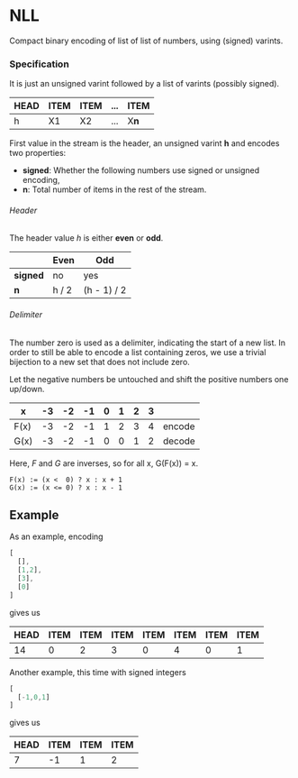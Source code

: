 # NLL

Compact binary encoding of list of list of numbers, using (signed) varints.

### Specification

It is just an unsigned varint followed by a list of varints (possibly signed).

| HEAD | ITEM | ITEM | ... | ITEM |
|------|------|------|-----|------|
| h    | X1   | X2   | ... |X**n**|

First value in the stream is the header, an unsigned varint **h** and encodes two properties:

- **signed**: Whether the following numbers use signed or unsigned encoding,
- **n**: Total number of items in the rest of the stream.

###### Header

The header value *h* is either **even** or **odd**.

|            | Even  | Odd         |
|------------|-------|-------------|
| **signed** | no    | yes         |
| **n**      | h / 2 | (h - 1) / 2 |

###### Delimiter

The number zero is used as a delimiter, indicating the start of a new list. In order to still be able to encode a list containing zeros, we use a trivial bijection to a new set that does not include zero.

Let the negative numbers be untouched and shift the positive numbers one up/down.

| x    | -3 | -2 | -1 | 0 | 1 | 2 | 3 |        |
|------|----|----|----|---|---|---|---|--------|
| F(x) | -3 | -2 | -1 | 1 | 2 | 3 | 4 | encode |
| G(x) | -3 | -2 | -1 | 0 | 0 | 1 | 2 | decode |

Here, *F* and *G* are inverses, so for all x, G(F(x)) = x.

```language
F(x) := (x <  0) ? x : x + 1
G(x) := (x <= 0) ? x : x - 1
```

## Example

As an example, encoding

```js
[
  [],
  [1,2],
  [3],
  [0]
]
```

gives us

| HEAD | ITEM | ITEM | ITEM | ITEM | ITEM | ITEM | ITEM |
|------|------|------|------|------|------|------|------|
| 14   | 0    | 2    | 3    | 0    | 4    | 0    | 1    |

Another example, this time with signed integers

```js
[
  [-1,0,1]
]
```

gives us

| HEAD | ITEM | ITEM | ITEM |
|------|------|------|------|
| 7    | -1   | 1    | 2    |